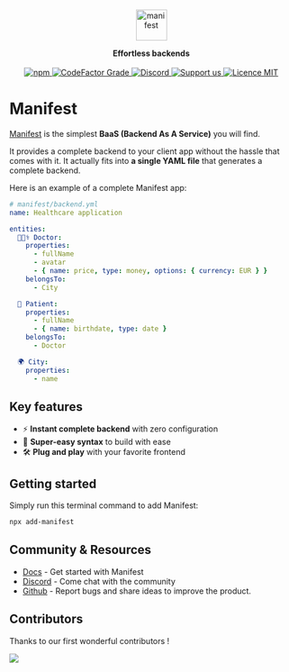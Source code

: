 <br>
<p align="center">
  <a href="https://manifest.build">
    <img alt="manifest" src="https://manifest.build/logo-transparent.svg" height="55px" />
  </a>
</p>

<p align='center'>
<strong>Effortless backends</strong>
<br><br>
  <a href="https://www.npmjs.com/package/manifest" target="_blank">
    <img alt="npm" src="https://img.shields.io/npm/v/manifest">
  </a>
  <a href="https://www.codefactor.io/repository/github/ManifestOfficial/manifest" target="_blank">
    <img alt="CodeFactor Grade" src="https://img.shields.io/codefactor/grade/github/ManifestOfficial/manifest">
  </a>
  <a href="https://discord.com/invite/FepAked3W7" target="_blank">
    <img alt="Discord" src="https://img.shields.io/discord/1089907785178812499?label=discord">
  </a>
  <a href="https://opencollective.com/casejs"  target="_blank">
    <img src="https://img.shields.io/badge/Support%20us-Open%20Collective-41B883.svg" alt="Support us">
  </a>
  <a href=https://github.com/ManifestOfficial/manifest/blob/develop/LICENSE" target="_blank">
    <img alt="Licence MIT" src="https://img.shields.io/badge/licence-MIT-green">
  </a>
  <br>
</p>

# Manifest

[Manifest](https://manifest.build) is the simplest **BaaS (Backend As A Service)** you will find.

It provides a complete backend to your client app without the hassle that comes with it. It actually fits into **a single YAML file** that generates a complete backend.

Here is an example of a complete Manifest app:

```yaml
# manifest/backend.yml
name: Healthcare application

entities:
  👩🏾‍⚕️ Doctor:
    properties:
      - fullName
      - avatar
      - { name: price, type: money, options: { currency: EUR } }
    belongsTo:
      - City

  🤒 Patient:
    properties:
      - fullName
      - { name: birthdate, type: date }
    belongsTo:
      - Doctor

  🌍 City:
    properties:
      - name
```

## Key features

- ⚡ **Instant complete backend** with zero configuration
- 🧠 **Super-easy syntax** to build with ease
- 🛠️ **Plug and play** with your favorite frontend

## Getting started

Simply run this terminal command to add Manifest:

```bash
npx add-manifest
```

## Community & Resources

- [Docs](https://manifest.build/docs) - Get started with Manifest
- [Discord](https://discord.gg/FepAked3W7) - Come chat with the community
- [Github](https://github.com/ManifestOfficial/manifest/issues) - Report bugs and share ideas to improve the product.

## Contributors

Thanks to our first wonderful contributors !

<a href="https://github.com/ManifestOfficial/manifest/graphs/contributors">
  <img src="https://contrib.rocks/image?repo=ManifestOfficial/manifest" />
</a>
